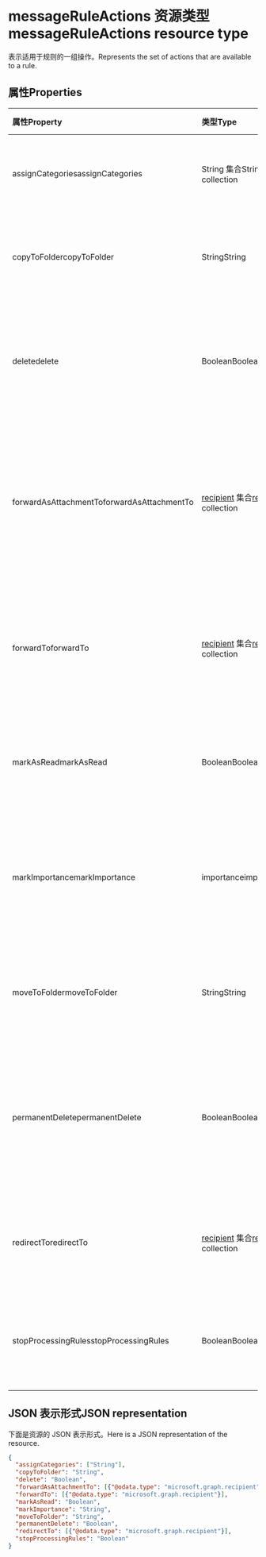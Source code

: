 # <a name="messageruleactions-resource-type"></a><span data-ttu-id="d6516-101">messageRuleActions 资源类型</span><span class="sxs-lookup"><span data-stu-id="d6516-101">messageRuleActions resource type</span></span>


<span data-ttu-id="d6516-102">表示适用于规则的一组操作。</span><span class="sxs-lookup"><span data-stu-id="d6516-102">Represents the set of actions that are available to a rule.</span></span>

## <a name="properties"></a><span data-ttu-id="d6516-103">属性</span><span class="sxs-lookup"><span data-stu-id="d6516-103">Properties</span></span>
| <span data-ttu-id="d6516-104">属性</span><span class="sxs-lookup"><span data-stu-id="d6516-104">Property</span></span>     | <span data-ttu-id="d6516-105">类型</span><span class="sxs-lookup"><span data-stu-id="d6516-105">Type</span></span>   |<span data-ttu-id="d6516-106">说明</span><span class="sxs-lookup"><span data-stu-id="d6516-106">Description</span></span>|
|:---------------|:--------|:----------|
| <span data-ttu-id="d6516-107">assignCategories</span><span class="sxs-lookup"><span data-stu-id="d6516-107">assignCategories</span></span> | <span data-ttu-id="d6516-108">String 集合</span><span class="sxs-lookup"><span data-stu-id="d6516-108">String collection</span></span> | <span data-ttu-id="d6516-109">分配给邮件的类别列表。</span><span class="sxs-lookup"><span data-stu-id="d6516-109">A list of categories to be assigned to a message.</span></span> |
| <span data-ttu-id="d6516-110">copyToFolder</span><span class="sxs-lookup"><span data-stu-id="d6516-110">copyToFolder</span></span> | <span data-ttu-id="d6516-111">String</span><span class="sxs-lookup"><span data-stu-id="d6516-111">String</span></span> | <span data-ttu-id="d6516-112">将邮件复制到其中的文件夹的 ID。</span><span class="sxs-lookup"><span data-stu-id="d6516-112">The ID of a folder that a message is to be copied to.</span></span> |
| <span data-ttu-id="d6516-113">delete</span><span class="sxs-lookup"><span data-stu-id="d6516-113">delete</span></span> | <span data-ttu-id="d6516-114">Boolean</span><span class="sxs-lookup"><span data-stu-id="d6516-114">Boolean</span></span> | <span data-ttu-id="d6516-115">指示邮件是否应移动到“已删除项目”文件夹。</span><span class="sxs-lookup"><span data-stu-id="d6516-115">Indicates whether a message should be moved to the Deleted Items folder.</span></span> |
| <span data-ttu-id="d6516-116">forwardAsAttachmentTo</span><span class="sxs-lookup"><span data-stu-id="d6516-116">forwardAsAttachmentTo</span></span> | <span data-ttu-id="d6516-117">[recipient](recipient.md) 集合</span><span class="sxs-lookup"><span data-stu-id="d6516-117">[recipient](recipient.md) collection</span></span> | <span data-ttu-id="d6516-118">应以附件形式接收转发邮件的收件人的电子邮件地址。</span><span class="sxs-lookup"><span data-stu-id="d6516-118">The email addresses of the recipients to which a message should be forwarded as an attachment.</span></span> |
| <span data-ttu-id="d6516-119">forwardTo</span><span class="sxs-lookup"><span data-stu-id="d6516-119">forwardTo</span></span> | <span data-ttu-id="d6516-120">[recipient](recipient.md) 集合</span><span class="sxs-lookup"><span data-stu-id="d6516-120">[recipient](recipient.md) collection</span></span> | <span data-ttu-id="d6516-121">应接收转发邮件的收件人的电子邮件地址。</span><span class="sxs-lookup"><span data-stu-id="d6516-121">The email addresses of the recipients to which a message should be forwarded.</span></span> |
| <span data-ttu-id="d6516-122">markAsRead</span><span class="sxs-lookup"><span data-stu-id="d6516-122">markAsRead</span></span> | <span data-ttu-id="d6516-123">Boolean</span><span class="sxs-lookup"><span data-stu-id="d6516-123">Boolean</span></span> | <span data-ttu-id="d6516-124">指示是否应将邮件标记为已读。</span><span class="sxs-lookup"><span data-stu-id="d6516-124">Indicates whether a message should be marked as read.</span></span> |
| <span data-ttu-id="d6516-125">markImportance</span><span class="sxs-lookup"><span data-stu-id="d6516-125">markImportance</span></span> | <span data-ttu-id="d6516-126">importance</span><span class="sxs-lookup"><span data-stu-id="d6516-126">importance</span></span> | <span data-ttu-id="d6516-127">设置邮件重要性，可以是：`low`、`normal`、`high`。</span><span class="sxs-lookup"><span data-stu-id="d6516-127">Sets the importance of the message, which can be: `low`, `normal`, `high`.</span></span> |
| <span data-ttu-id="d6516-128">moveToFolder</span><span class="sxs-lookup"><span data-stu-id="d6516-128">moveToFolder</span></span> |  <span data-ttu-id="d6516-129">String</span><span class="sxs-lookup"><span data-stu-id="d6516-129">String</span></span>| <span data-ttu-id="d6516-130">邮件将移至其中的文件夹的 ID。</span><span class="sxs-lookup"><span data-stu-id="d6516-130">The ID of the folder that a message will be moved to.</span></span> |
| <span data-ttu-id="d6516-131">permanentDelete</span><span class="sxs-lookup"><span data-stu-id="d6516-131">permanentDelete</span></span> | <span data-ttu-id="d6516-132">Boolean</span><span class="sxs-lookup"><span data-stu-id="d6516-132">Boolean</span></span> | <span data-ttu-id="d6516-133">指示邮件是否应永久删除且不保存到“已删除项目”文件夹。</span><span class="sxs-lookup"><span data-stu-id="d6516-133">Indicates whether a message should be permanently deleted and not saved to the Deleted Items folder.</span></span> |
| <span data-ttu-id="d6516-134">redirectTo</span><span class="sxs-lookup"><span data-stu-id="d6516-134">redirectTo</span></span> | <span data-ttu-id="d6516-135">[recipient](recipient.md) 集合</span><span class="sxs-lookup"><span data-stu-id="d6516-135">[recipient](recipient.md) collection</span></span> | <span data-ttu-id="d6516-136">邮件应重定向到的电子邮件地址。</span><span class="sxs-lookup"><span data-stu-id="d6516-136">The email address to which a message should be redirected.</span></span> |
| <span data-ttu-id="d6516-137">stopProcessingRules</span><span class="sxs-lookup"><span data-stu-id="d6516-137">stopProcessingRules</span></span> | <span data-ttu-id="d6516-138">Boolean</span><span class="sxs-lookup"><span data-stu-id="d6516-138">Boolean</span></span> | <span data-ttu-id="d6516-139">指示是否应对后续规则进行评估。</span><span class="sxs-lookup"><span data-stu-id="d6516-139">Indicates whether subsequent rules should be evaluated.</span></span> |

## <a name="json-representation"></a><span data-ttu-id="d6516-140">JSON 表示形式</span><span class="sxs-lookup"><span data-stu-id="d6516-140">JSON representation</span></span>
<span data-ttu-id="d6516-141">下面是资源的 JSON 表示形式。</span><span class="sxs-lookup"><span data-stu-id="d6516-141">Here is a JSON representation of the resource.</span></span>

<!-- {
  "blockType": "resource",
  "optionalProperties": [
   ],
  "@odata.type": "microsoft.graph.messageRuleActions"
}-->

```json
{
  "assignCategories": ["String"],
  "copyToFolder": "String",
  "delete": "Boolean",
  "forwardAsAttachmentTo": [{"@odata.type": "microsoft.graph.recipient"}],
  "forwardTo": [{"@odata.type": "microsoft.graph.recipient"}],
  "markAsRead": "Boolean",
  "markImportance": "String",
  "moveToFolder": "String",
  "permanentDelete": "Boolean",
  "redirectTo": [{"@odata.type": "microsoft.graph.recipient"}],
  "stopProcessingRules": "Boolean"
}

```

<!-- uuid: 8fcb5dbc-d5aa-4681-8e31-b001d5168d79
2015-10-25 14:57:30 UTC -->
<!-- {
  "type": "#page.annotation",
  "description": "messageRuleActions resource",
  "keywords": "",
  "section": "documentation",
  "tocPath": ""
}-->